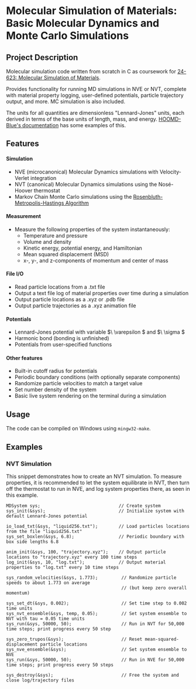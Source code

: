 # Molecular Simulation of Materials: <br/> Basic Molecular Dynamics and Monte Carlo Simulations

## Project Description
Molecular simulation code written from scratch in C as coursework for [24-623: Molecular Simulation of Materials](https://www.meche.engineering.cmu.edu/education/courses/24-623.html).

Provides functionality for running MD simulations in NVE or NVT, complete with material property logging, user-defined potentials, particle trajectory output, and more. MC simulation is also included.


The units for all quantities are dimensionless "Lennard-Jones" units, each derived in terms of the base units of length, mass, and energy. [HOOMD-Blue's documentation](https://hoomd-blue.readthedocs.io/en/stable/units.html) has some examples of this.

## Features

#### Simulation
- NVE (microcanonical) Molecular Dynamics simulations with Velocity-Verlet integration
- NVT (canonical) Molecular Dynamics simulations using the Nos&#x00E9;-Hoover thermostat
- Markov Chain Monte Carlo simulations using the [Rosenbluth-Metropolis-Hastings Algorithm](https://en.wikipedia.org/wiki/Metropolis%E2%80%93Hastings_algorithm)

#### Measurement
- Measure the following properties of the system instantaneously:
  - Temperature and pressure
  - Volume and density
  - Kinetic energy, potential energy, and Hamiltonian
  - Mean squared displacement (MSD)
  - x-, y-, and z-components of momentum and center of mass

#### File I/O
- Read particle locations from a .txt file
- Output a text file log of material properties over time during a simulation
- Output particle locations as a .xyz or .pdb file
- Output particle trajectories as a .xyz animation file


#### Potentials
- Lennard-Jones potential with variable $\ \varepsilon $ and $\ \sigma $
- Harmonic bond (bonding is unfinished)
- Potentials from user-specified functions


#### Other features
- Built-in cutoff radius for potentials
- Periodic boundary conditions (with optionally separate components)
- Randomize particle velocities to match a target value
- Set number density of the system
- Basic live system rendering on the terminal during a simulation


## Usage
The code can be compiled on Windows using `mingw32-make`.



## Examples

### NVT Simulation
This snippet demonstrates how to create an NVT simulation. To measure properties, it is recommended to let the system equilibrate in NVT, then turn off the thermostat to run in NVE, and log system properties there, as seen in this example.
```
MDSystem sys;                              // Create system
sys_init(&sys);                            // Initialize system with default Lennard-Jones potential

io_load_txt(&sys, "liquid256.txt");        // Load particles locations from the file "liquid256.txt"
sys_set_boxlen(&sys, 6.8);                 // Periodic boundary with box side lengths 6.8

anim_init(&sys, 100, "trajectory.xyz");    // Output particle locations to "trajectory.xyz" every 100 time steps
log_init(&sys, 10, "log.txt");             // Output material properties to "log.txt" every 10 time steps

sys_random_velocities(&sys, 1.773);         // Randomize particle speeds to about 1.773 on average 
                                            // (but keep zero overall momentum)

sys_set_dt(&sys, 0.002);                    // Set time step to 0.002 time units
sys_nvt_ensemble(&sys, temp, 0.05);         // Set system ensemble to NVT with tau = 0.05 time units
sys_run(&sys, 50000, 50);                   // Run in NVT for 50,000 time steps; print progress every 50 step

sys_zero_trupos(&sys);                      // Reset mean-squared-displacement particle locations
sys_nve_ensemble(&sys);                     // Set system ensemble to NVE
sys_run(&sys, 50000, 50);                   // Run in NVE for 50,000 time steps; print progress every 50 steps

sys_destroy(&sys);                          // Free the system and close log/trajectory files
```

